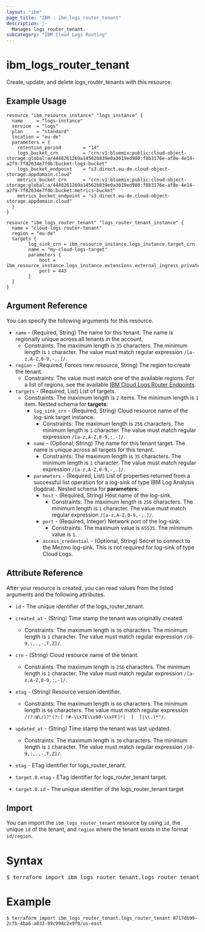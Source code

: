 ```yaml
---
layout: "ibm"
page_title: "IBM : ibm_logs_router_tenant"
description: |-
  Manages logs_router_tenant.
subcategory: "IBM Cloud Logs Routing"
---
```


# ibm_logs_router_tenant

Create, update, and delete logs_router_tenants with this resource.

## Example Usage

```hcl
resource "ibm_resource_instance" "logs_instance" {
  name     = "logs-instance"
  service  = "logs"
  plan     = "standard"
  location = "eu-de"
  parameters = {
    retention_period        = "14"
    logs_bucket_crn         = "crn:v1:bluemix:public:cloud-object-storage:global:a/4448261269a14562b839e0a3019ed980:f8b3176e-af8e-4e14-a2f9-7f82634e7f0b:bucket:logs-bucket"
    logs_bucket_endpoint    = "s3.direct.eu-de.cloud-object-storage.appdomain.cloud"
    metrics_bucket_crn      = "crn:v1:bluemix:public:cloud-object-storage:global:a/4448261269a14562b839e0a3019ed980:f8b3176e-af8e-4e14-a2f9-7f82634e7f0b:bucket:metrics-bucket"
    metrics_bucket_endpoint = "s3.direct.eu-de.cloud-object-storage.appdomain.cloud"
  }
}

resource "ibm_logs_router_tenant" "logs_router_tenant_instance" {
  name = "cloud-logs-router-tenant"
  region = "eu-de"
  targets {
		log_sink_crn = ibm_resource_instance.logs_instance.target_crn
		name = "my-cloud-logs-target"
		parameters {
			host = ibm_resource_instance.logs_instance.extensions.external_ingress_private
			port = 443
		}
  }
}
```

## Argument Reference

You can specify the following arguments for this resource.

* `name` - (Required, String) The name for this tenant. The name is regionally unique across all tenants in the account.
  * Constraints: The maximum length is `35` characters. The minimum length is `1` character. The value must match regular expression `/[a-z,A-Z,0-9,-,.]/`.
* `region` - (Required, Forces new resource, String) The region to create the tenant.
  * Constraints: The value must match one of the available regions. For a list of regions, see the available [IBM Cloud Logs Router Endpoints](https://cloud.ibm.com/docs/logs-router?topic=logs-router-locations).
* `targets` - (Required, List) List of targets.
  * Constraints: The maximum length is `2` items. The minimum length is `1` item.
Nested schema for **targets**:
	* `log_sink_crn` - (Required, String) Cloud resource name of the log-sink target instance.
	  * Constraints: The maximum length is `256` characters. The minimum length is `1` character. The value must match regular expression `/[a-z,A-Z,0-9,:,-]/`.
	* `name` - (Optional, String) The name for this tenant target. The name is unique across all targets for this tenant.
	  * Constraints: The maximum length is `35` characters. The minimum length is `1` character. The value must match regular expression `/[a-z,A-Z,0-9,-,.]/`.
	* `parameters` - (Required, List) List of properties returned from a successful list operation for a log-sink of type IBM Log Analysis (logdna).
	Nested schema for **parameters**:
		* `host` - (Required, String) Host name of the log-sink.
		  * Constraints: The maximum length is `256` characters. The minimum length is `1` character. The value must match regular expression `/[a-z,A-Z,0-9,-,.]/`.
		* `port` - (Required, Integer) Network port of the log-sink.
		  * Constraints: The maximum value is `65535`. The minimum value is `1`.
		* `access_credential` - (Optional, String) Secret to connect to the Mezmo log-sink. This is not required for log-sink of type Cloud Logs.


## Attribute Reference

After your resource is created, you can read values from the listed arguments and the following attributes.

* `id` - The unique identifier of the logs_router_tenant.
* `created_at` - (String) Time stamp the tenant was originally created.
  * Constraints: The maximum length is `36` characters. The minimum length is `1` character. The value must match regular expression `/[0-9,:,.,-,T,Z]/`.
* `crn` - (String) Cloud resource name of the tenant.
  * Constraints: The maximum length is `256` characters. The minimum length is `1` character. The value must match regular expression `/[a-z,A-Z,0-9,:,-]/`.
* `etag` - (String) Resource version identifier.
  * Constraints: The maximum length is `66` characters. The minimum length is `66` characters. The value must match regular expression `/(?:W\/)?"(?:[ !#-\\x7E\\x80-\\xFF]*|  [  ]|\\.)*"/`.
* `updated_at` - (String) Time stamp the tenant was last updated.
  * Constraints: The maximum length is `36` characters. The minimum length is `1` character. The value must match regular expression `/[0-9,:,.,-,T,Z]/`.

* `etag` - ETag identifier for logs_router_tenant.

* `target.0.etag` - ETag identifier for logs_router_tenant target.

* `target.0.id` -  The unique identifier of the logs_router_tenant target

## Import

You can import the `ibm_logs_router_tenant` resource by using `id`, the unique `id` of the tenant, and `region` where the tenant exists in the format `id/region`.

# Syntax
<pre>
$ terraform import ibm_logs_router_tenant.logs_router_tenant &lt;id/region&gt;
</pre>

# Example
```
$ terraform import ibm_logs_router_tenant.logs_router_tenant 8717db99-2cfb-4ba6-a033-89c994c2e9f0/us-east
```

